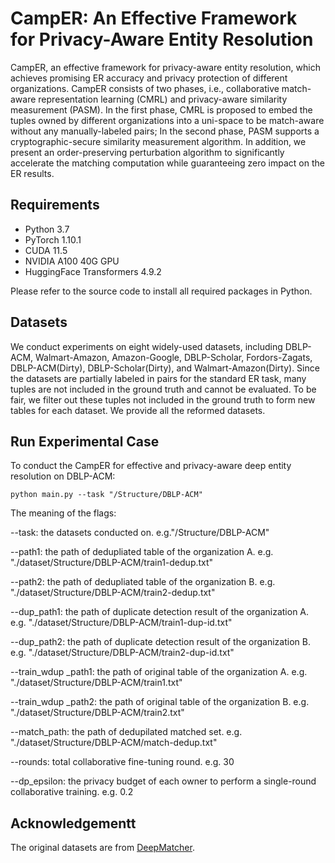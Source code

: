 # **CampER: An Effective Framework for Privacy-Aware Entity Resolution**

CampER, an effective framework for privacy-aware entity resolution, which achieves promising ER accuracy and privacy protection of different organizations. CampER consists of two phases, i.e., collaborative match-aware representation learning (CMRL) and privacy-aware similarity measurement (PASM). In the first phase, CMRL is proposed to embed the tuples owned by different organizations into a uni-space to be match-aware without any manually-labeled pairs; In the second phase, PASM supports a cryptographic-secure similarity measurement algorithm. In addition, we present an order-preserving
perturbation algorithm to significantly accelerate the matching computation while guaranteeing zero impact on the ER
results.
## Requirements

* Python 3.7
* PyTorch 1.10.1
* CUDA 11.5
* NVIDIA A100 40G GPU
* HuggingFace Transformers 4.9.2 

Please refer to the source code to install all required packages in Python.

## Datasets

We conduct experiments on eight widely-used datasets, including DBLP-ACM, Walmart-Amazon, Amazon-Google, DBLP-Scholar, Fordors-Zagats, DBLP-ACM(Dirty), DBLP-Scholar(Dirty), and Walmart-Amazon(Dirty). Since the datasets are partially labeled in pairs for the standard ER task, many tuples are not included in the ground truth and cannot be evaluated. To be fair, we filter out these tuples not included in the ground truth to form new tables for each dataset. We provide all the reformed datasets. 

## Run Experimental Case

To conduct the CampER for effective and privacy-aware deep entity resolution on DBLP-ACM:

```
python main.py --task "/Structure/DBLP-ACM"
```

The meaning of the flags:

--task: the datasets conducted on. e.g."/Structure/DBLP-ACM"

--path1: the path of dedupliated table of the organization A. e.g. "./dataset/Structure/DBLP-ACM/train1-dedup.txt"

--path2: the path of dedupliated table of the organization B. e.g. "./dataset/Structure/DBLP-ACM/train2-dedup.txt"

--dup_path1: the path of duplicate detection result of the organization A. e.g. "./dataset/Structure/DBLP-ACM/train1-dup-id.txt"

--dup_path2: the path of duplicate detection result of the organization B. e.g. "./dataset/Structure/DBLP-ACM/train2-dup-id.txt"

--train_wdup _path1: the path of original table of the organization A. e.g. "./dataset/Structure/DBLP-ACM/train1.txt"

--train_wdup _path2: the path of original table of the organization B. e.g. "./dataset/Structure/DBLP-ACM/train2.txt"

--match_path: the path of dedupilated matched set. e.g. "./dataset/Structure/DBLP-ACM/match-dedup.txt"

--rounds: total collaborative fine-tuning round. e.g. 30

--dp_epsilon: the privacy budget of each owner to perform a single-round collaborative training. e.g. 0.2


## Acknowledgementt

The original datasets are from [DeepMatcher](https://github.com/anhaidgroup/deepmatcher).
